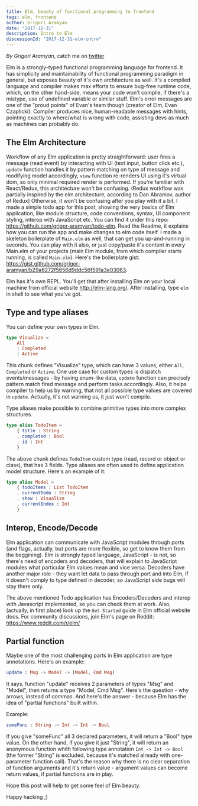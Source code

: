 ```yaml
---
title: Elm, beauty of functional programming to frontend
tags: elm, frontend
author: Grigori Aramyan
date: "2017-12-31"
description: Intro to Elm
discussionId: "2017-12-31-elm-intro"
---
```


_By Grigori Aramyan_,
catch me on <a href='https://twitter.com/@griaram'>twitter</a>

Elm is a strongly-typed functional programming language for
frontend. It has simplicity and maintainability of functional
programming paradigm in general, but exposes beauty of it's own
architecture as well. It's a compiled language and compiler makes max
efforts to ensure bug-free runtime code, which, on the other
hand-side, means your code won't compile, if there's a mistype, use of
undefined variable or similar stuff. Elm's error messages are one of
the "proud points" of Evan's team though (creator of Elm, Evan
Czaplicki). Compiler produces nice, human-readable messages with
hints, pointing exactly to where/what is wrong with code, assisting
devs as much as machines can probably do.

## The Elm Architecture

Workflow of any Elm application is pretty straightforward: user fires a message (read event) by interacting with UI (text input, button click etc.), `update` function handles it by pattern matching on type of message and modifying model accordingly, `view` function re-renders UI using it's virtual dom, so only minimal required render is performed. If you're familiar with React/Redux, this architecture won't be confusing. (Redux workflow was partially inspired by the elm architecture, according to Dan Abramov, author of Redux) Otherwise, it won't be confusing after you play with it a bit. I made a simple todo app for this post, showing the very basics of Elm application, like module structure, code conventions, syntax, UI component styling, interop with JavaScript etc. You can find it under this repo: https://github.com/grigor-aramyan/todo-elm. Read the Readme, it explains how you can run the app and make changes to elm code itself. I made a skeleton boilerplate of `Main.elm` as well, that can get you up-and-running in seconds. You can play with it also, or just copy/paste it's content in every Main.elm of your projects (main Elm module, from which compiler starts running, is called `Main.elm`). Here's the boilerplate gist: https://gist.github.com/grigor-aramyan/b29a6272f5656d9ddc56f591a3e03063.

Elm has it's own REPL. You'll get that after installing Elm on your
local machine from official website http://elm-lang.org/. After
installing, type `elm` in shell to see what you've got.

## Type and type aliases

You can define your own types in Elm.

```elm
type Visualize =
    All
    | Completed
    | Active
```

This chunk defines "Visualize" type, which can have 3 values, either `All`, `Completed` or `Active`. One use case for custom types is dispatch events/messages - by having enum-like data, `update` function can precisely pattern match fired message and perform tasks accordingly. Also, it helps compiler to help us by warning, that not all possible type values are covered in `update`. Actually, it's not warning us, it just won't compile.

Type aliases make possible to combine primitive types into more
complex structures.

```elm
type alias TodoItem =
    { title : String
    , completed : Bool
    , id : Int
    }
```

The above chunk defines `TodoItem` custom type (read, record or
object or class), that has 3 fields. Type aliases are often used to
define application model structure. Here's an example of it:

```elm
type alias Model =
    { todoItems : List TodoItem
    , currentTodo : String
    , show : Visualize
    , currentIndex : Int
    }
```

## Interop, Encode/Decode

Elm application can communicate with JavaScript modules through ports
(and flags, actually, but ports are more flexible, so get to know them
from the beggining). Elm is strongly typed language, JavaScript - is
not, so there's need of encoders and decoders, that will explain to
JavaScript modules what particular Elm values mean and vice
versa. Decoders have another major role - they want let data to pass
through port and into Elm, if it doesn't comply to type defined in
decoder, so JavaScript side bugs will stay there only.

The above mentioned Todo application has Encoders/Decoders and interop
with Javascript implemented, so you can check them at work. Also,
(actually, in first place) look up the `Get Started` guide in Elm
official website docs. For community discussions, join Elm's page on
Reddit: https://www.reddit.com/r/elm/

## Partial function

Maybe one of the most challenging parts in Elm application are type
annotations. Here's an example:

```elm
update : Msg -> Model -> (Model, Cmd Msg)
```

It says, function "update" receives 2 parameters of types "Msg" and
"Model", then returns a type "Model, Cmd Msg". Here's the question -
why arrows, instead of commas. And here's the answer - because Elm has
the idea of "partial functions" built within.

Example:

```elm
someFunc : String -> Int -> Int -> Bool
```

If you give "someFunc" all 3 declared parameters, it will return a
"Bool" type value. On the other hand, if you give it just "String", it
will return an anonymous function whith following type annotation
`Int -> Int -> Bool` (the former "String" is excluded, because
it's matched already with one-parameter function call). That's the
reason why there is no clear separation of function arguments and it's
return value - argument values can become return values, if partial
functions are in play.

Hope this post will help to get some feel of Elm beauty.

Happy hacking ;)
